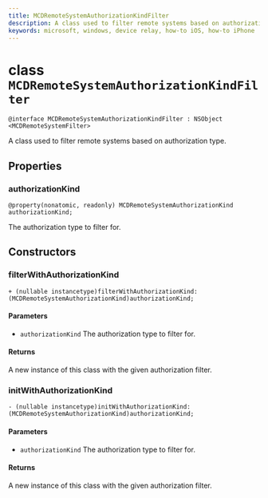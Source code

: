```yaml
---
title: MCDRemoteSystemAuthorizationKindFilter
description: A class used to filter remote systems based on authorization type.
keywords: microsoft, windows, device relay, how-to iOS, how-to iPhone
---
```


# class `MCDRemoteSystemAuthorizationKindFilter` 

```
@interface MCDRemoteSystemAuthorizationKindFilter : NSObject <MCDRemoteSystemFilter>
```  

A class used to filter remote systems based on authorization type.

## Properties

### authorizationKind
`@property(nonatomic, readonly) MCDRemoteSystemAuthorizationKind authorizationKind;`

The authorization type to filter for.

## Constructors

### filterWithAuthorizationKind
`+ (nullable instancetype)filterWithAuthorizationKind:(MCDRemoteSystemAuthorizationKind)authorizationKind;`

#### Parameters 
* `authorizationKind` The authorization type to filter for.

#### Returns
A new instance of this class with the given authorization filter.

### initWithAuthorizationKind
`- (nullable instancetype)initWithAuthorizationKind:(MCDRemoteSystemAuthorizationKind)authorizationKind;`

#### Parameters 
* `authorizationKind` The authorization type to filter for.

#### Returns
A new instance of this class with the given authorization filter.